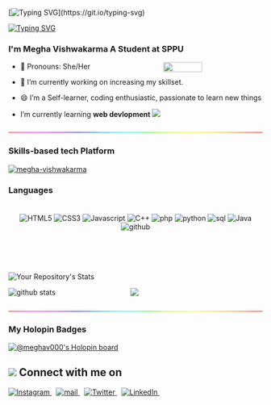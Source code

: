 
<!--👋-->  <!--img src="https://github.com/TheDudeThatCode/TheDudeThatCode/blob/master/Assets/Hi.gif" width="25px" height="25px"-->
[![Typing SVG](https://readme-typing-svg.demolab.com?font=Verdana&size=34&pause=1000&color=31CBD4&width=435&lines=Hello+folks+!)](https://git.io/typing-svg)

   
[![Typing SVG](https://readme-typing-svg.demolab.com?font=Verdana&size=19&pause=1000&color=D0D1D4&width=435&lines=Welcome+to+my+GitHub+profile)](https://git.io/typing-svg)

<h3 >I'm Megha Vishwakarma A Student at SPPU</h3>
 
 <img src="https://media.giphy.com/media/L1R1tvI9svkIWwpVYr/giphy.gif" align="right" 
   width="39%" height="35%">

- 👩  Pronouns: She/Her
- 🔭 I’m currently working on increasing my skillset.
- 😄 I’m a Self-learner, coding enthusiastic, passionate to learn new things 

-  I’m currently learning **web devlopment** <img width="30" src="https://cdn-icons-png.flaticon.com/128/7991/7991055.png" >

<img src="./rainbow-superthin.gif">

<h3  align="left">Skills-based tech  Platform</h3>
<a href="https://www.hackerrank.com/vishwakarmamegh1" target="blank"><img align="center" src="https://raw.githubusercontent.com/rahuldkjain/github-profile-readme-generator/master/src/images/icons/Social/hackerrank.svg" alt="megha-vishwakarma" height="50" width="50" /></a>

<h3 align="left">Languages</h3>
<p align="center" style="padding: 20px">
    <img src="https://img.shields.io/badge/html5-%23E34F26.svg?style=for-the-badge&logo=html5&logoColor=white" alt="HTML5">
    <img src="https://img.shields.io/badge/css3-%231572B6.svg?style=for-the-badge&logo=css3&logoColor=white" alt="CSS3">
    <img src="https://img.shields.io/badge/javascript-%23323330.svg?style=for-the-badge&logo=javascript" alt="Javascript">
    <img src="https://img.shields.io/badge/c++-%2300599C.svg?style=for-the-badge&logo=c%2B%2B&logoColor=white" alt="C++">
    <img src="https://img.shields.io/badge/PHP-777BB4?style=for-the-badge&logo=php&logoColor=white" alt="php">
   <img src="https://img.shields.io/badge/Python-FFD43B?style=for-the-badge&logo=python&logoColor=blue" alt="python">
   <img src="https://img.shields.io/badge/MySQL-005C84?style=for-the-badge&logo=mysql&logoColor=white" alt="sql">
    <img src="https://img.shields.io/badge/java-%23ED8B00.svg?style=for-the-badge&logo=java&logoColor=white" alt="Java">
    <img src="https://img.shields.io/badge/github-%23121011.svg?style=for-the-badge&logo=github&logoColor=white" alt="github">
   
</p>
<p align="center"> 
   <br><br>
    

  
[//]: # (refer this link for github status:https://github.com/anuraghazra/github-readme-stats )

![Your Repository's Stats](https://github-readme-stats.vercel.app/api/top-langs/?username=megha-vishwakarma&theme=blue-green)
<!-- Please don't remove this: Grab your social icons from https://github.com/carlsednaoui/gitsocial -->
<img src="https://github-readme-stats.vercel.app/api?username=megha-vishwakarma&show_icons=true&theme=tokyonight" alt="github stats" width="48%" align="left" margin-top="140px"/>
  
</a>
<img src="https://github-readme-streak-stats.herokuapp.com/?user=megha-vishwakarma&theme=tokyonight" width="48%" >

 <p align="center">
<img src="./rainbow-superthin.gif">
<p>
   
 
 ### My Holopin Badges
[![@meghav000's Holopin board](https://holopin.me/meghav000)](https://holopin.io/@meghav000)
 

 
   
   <!--Connect -->
<h2><img width="40" src="https://cdn-icons-png.flaticon.com/128/3437/3437297.png" > Connect with me on  </h2>


<a href="https://www.instagram.com/gme_3112/" target="_blank" rel="noopener">
    <img width="32" src="https://cdn2.iconfinder.com/data/icons/social-icons-33/128/Instagram-64.png" alt="Instagram">
</a> 

<a href="mailto:vmegha1231@gmail.com" target="_blank" rel="noopener">
    <img width="34" src="https://cdn4.iconfinder.com/data/icons/logos-brands-in-colors/48/google-gmail-64.png" alt="mail">
</a> 
<a href="https://twitter.com/MeghaVi11199697" target="_blank" rel="noopener">
    <img width="34" src="https://cdn0.iconfinder.com/data/icons/social-media-2474/128/twitter_social_media_social_media_network-512.png" alt="Twitter">
</a> 

<a href="https://www.linkedin.com/in/megha-vishwakarma-335a9b1b2/" target="_blank" rel="noopener">
    <img width="34" src="https://cdn0.iconfinder.com/data/icons/social-media-2474/128/linkedin_linked_interface_media_social_network-512.png" alt="LinkedIn">
</a> 


